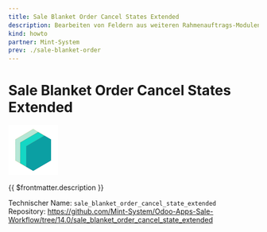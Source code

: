 ```yaml
---
title: Sale Blanket Order Cancel States Extended
description: Bearbeiten von Feldern aus weiteren Rahmenauftrags-Modulen im bestätigen Zustand.
kind: howto
partner: Mint-System
prev: ./sale-blanket-order
---
```

# Sale Blanket Order Cancel States Extended
![icon_oms_box](attachments/icons_odoo_mint_system.png)

{{ $frontmatter.description }}

Technischer Name: `sale_blanket_order_cancel_state_extended`\
Repository: <https://github.com/Mint-System/Odoo-Apps-Sale-Workflow/tree/14.0/sale_blanket_order_cancel_state_extended>
